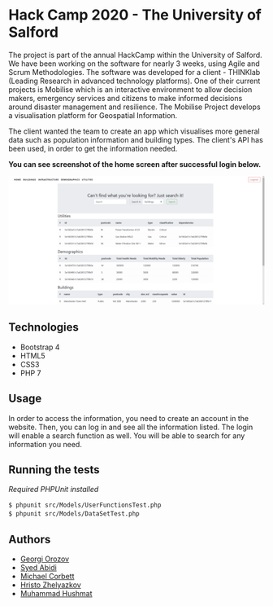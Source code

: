 # Hack Camp 2020 - The University of Salford

The project is part of the annual HackCamp within the University of Salford. We have been working on the software for nearly 3
weeks, using Agile and Scrum Methodologies. The software was developed for a client - THINKlab (Leading Research in advanced
technology platforms). One of their current projects is Mobilise which is an interactive environment to allow decision makers,
emergency services and citizens to make informed decisions around disaster management and resilience. The Mobilise Project
develops a visualisation platform for Geospatial Information.

The client wanted the team to create an app which visualises more general data such as population information and building
types. The client's API has been used, in order to get the information needed.

**You can see screenshot of the home screen after successful login below.**

![Home page screenshot](src/img/index.png)

## Technologies

- Bootstrap 4
- HTML5
- CSS3
- PHP 7

## Usage 

In order to access the information, you need to create an account in the website. Then, you can log in and see all the
information listed. The login will enable a search function as well. You will be able to search for any information you need.

## Running the tests

*Required PHPUnit installed*

```bash
$ phpunit src/Models/UserFunctionsTest.php
$ phpunit src/Models/DataSetTest.php
```

## Authors

- [Georgi Orozov](https://github.com/georgi-orozov)
- [Syed Abidi](https://github.com/syedabidi110)
- [Michael Corbett](https://github.com/snorbett)
- [Hristo Zhelyazkov](https://github.com/franko-coder) 
- [Muhammad Hushmat](https://github.com/husnain11)
